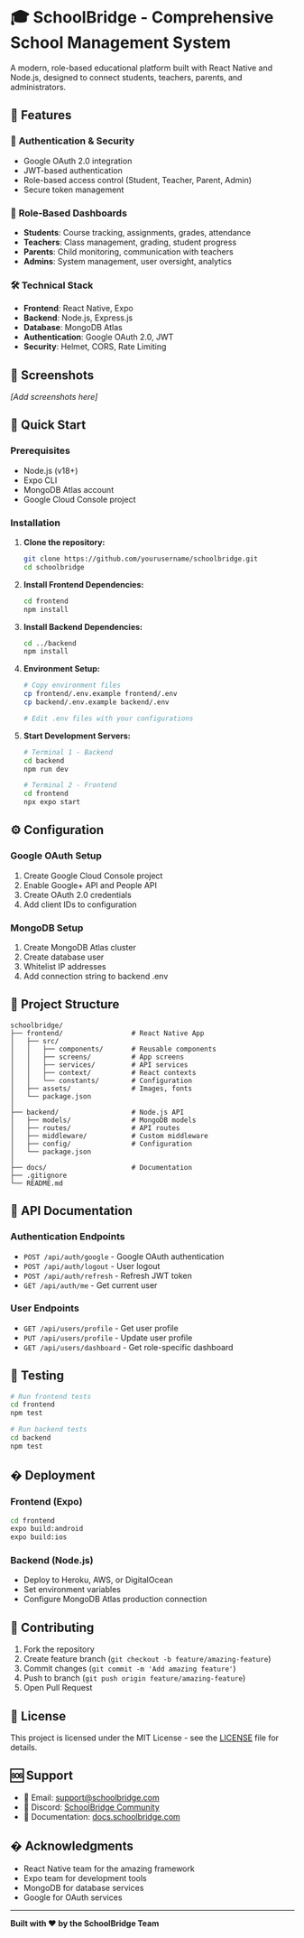 # 🎓 SchoolBridge - Comprehensive School Management System

A modern, role-based educational platform built with React Native and Node.js, designed to connect students, teachers, parents, and administrators.

## 🌟 Features

### 🔐 **Authentication & Security**
- Google OAuth 2.0 integration
- JWT-based authentication
- Role-based access control (Student, Teacher, Parent, Admin)
- Secure token management

### 👥 **Role-Based Dashboards**
- **Students**: Course tracking, assignments, grades, attendance
- **Teachers**: Class management, grading, student progress
- **Parents**: Child monitoring, communication with teachers
- **Admins**: System management, user oversight, analytics

### 🛠️ **Technical Stack**
- **Frontend**: React Native, Expo
- **Backend**: Node.js, Express.js
- **Database**: MongoDB Atlas
- **Authentication**: Google OAuth 2.0, JWT
- **Security**: Helmet, CORS, Rate Limiting

## 📱 Screenshots

*[Add screenshots here]*

## 🚀 Quick Start

### Prerequisites
- Node.js (v18+)
- Expo CLI
- MongoDB Atlas account
- Google Cloud Console project

### Installation

1. **Clone the repository:**
   ```bash
   git clone https://github.com/yourusername/schoolbridge.git
   cd schoolbridge
   ```

2. **Install Frontend Dependencies:**
   ```bash
   cd frontend
   npm install
   ```

3. **Install Backend Dependencies:**
   ```bash
   cd ../backend
   npm install
   ```

4. **Environment Setup:**
   ```bash
   # Copy environment files
   cp frontend/.env.example frontend/.env
   cp backend/.env.example backend/.env

   # Edit .env files with your configurations
   ```

5. **Start Development Servers:**
   ```bash
   # Terminal 1 - Backend
   cd backend
   npm run dev

   # Terminal 2 - Frontend
   cd frontend
   npx expo start
   ```

## ⚙️ Configuration

### Google OAuth Setup
1. Create Google Cloud Console project
2. Enable Google+ API and People API
3. Create OAuth 2.0 credentials
4. Add client IDs to configuration

### MongoDB Setup
1. Create MongoDB Atlas cluster
2. Create database user
3. Whitelist IP addresses
4. Add connection string to backend .env

## 📁 Project Structure

```
schoolbridge/
├── frontend/                 # React Native App
│   ├── src/
│   │   ├── components/       # Reusable components
│   │   ├── screens/          # App screens
│   │   ├── services/         # API services
│   │   ├── context/          # React contexts
│   │   └── constants/        # Configuration
│   ├── assets/               # Images, fonts
│   └── package.json
│
├── backend/                  # Node.js API
│   ├── models/               # MongoDB models
│   ├── routes/               # API routes
│   ├── middleware/           # Custom middleware
│   ├── config/               # Configuration
│   └── package.json
│
├── docs/                     # Documentation
├── .gitignore
└── README.md
```

## 🔧 API Documentation

### Authentication Endpoints
- `POST /api/auth/google` - Google OAuth authentication
- `POST /api/auth/logout` - User logout
- `POST /api/auth/refresh` - Refresh JWT token
- `GET /api/auth/me` - Get current user

### User Endpoints
- `GET /api/users/profile` - Get user profile
- `PUT /api/users/profile` - Update user profile
- `GET /api/users/dashboard` - Get role-specific dashboard

## 🧪 Testing

```bash
# Run frontend tests
cd frontend
npm test

# Run backend tests
cd backend
npm test
```

## � Deployment

### Frontend (Expo)
```bash
cd frontend
expo build:android
expo build:ios
```

### Backend (Node.js)
- Deploy to Heroku, AWS, or DigitalOcean
- Set environment variables
- Configure MongoDB Atlas production connection

## 🤝 Contributing

1. Fork the repository
2. Create feature branch (`git checkout -b feature/amazing-feature`)
3. Commit changes (`git commit -m 'Add amazing feature'`)
4. Push to branch (`git push origin feature/amazing-feature`)
5. Open Pull Request

## 📄 License

This project is licensed under the MIT License - see the [LICENSE](LICENSE) file for details.

## 🆘 Support

- 📧 Email: support@schoolbridge.com
- 💬 Discord: [SchoolBridge Community](https://discord.gg/schoolbridge)
- 📖 Documentation: [docs.schoolbridge.com](https://docs.schoolbridge.com)

## � Acknowledgments

- React Native team for the amazing framework
- Expo team for development tools
- MongoDB for database services
- Google for OAuth services

---

**Built with ❤️ by the SchoolBridge Team**
